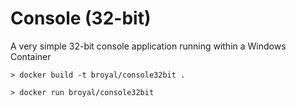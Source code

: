 # Console (32-bit)
A very simple 32-bit console application running within a Windows Container

```
> docker build -t broyal/console32bit .
```

```
> docker run broyal/console32bit
```